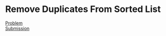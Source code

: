 # Remove Duplicates From Sorted List
[Problem](https://leetcode.com/problems/remove-duplicates-from-sorted-list/description/)  
[Submission](../../../results/RemoveDuplicatesFromSortedListSubmission.png)
